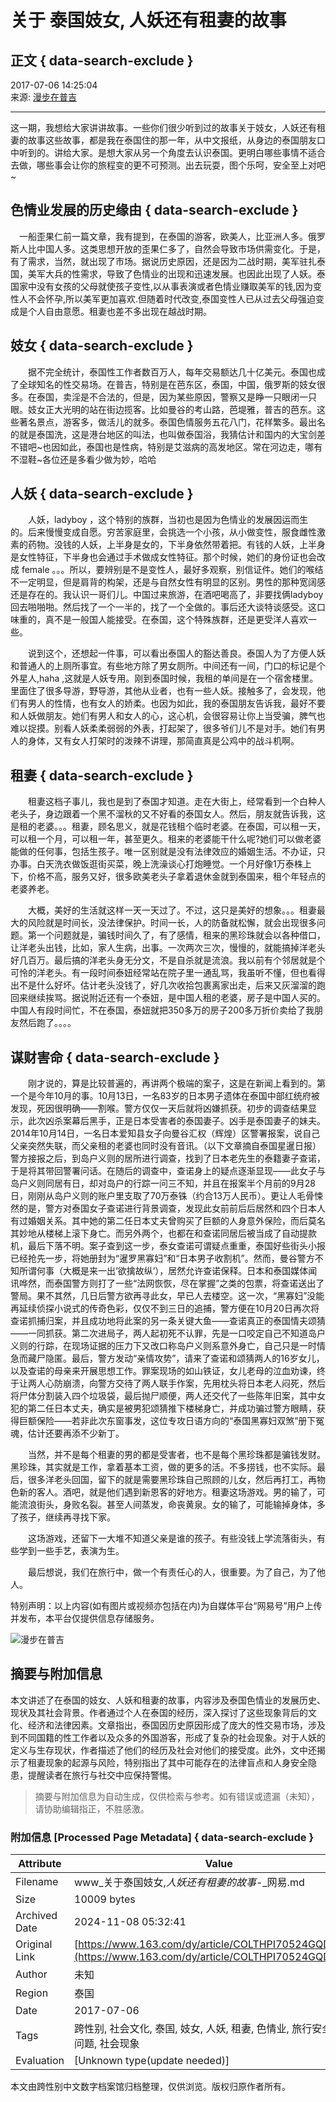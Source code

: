 # 关于 泰国妓女, 人妖还有租妻的故事

## 正文 { data-search-exclude }


2017-07-06 14:25:04  
来源: [漫步在普吉](https://www.163.com/dy/media/T1496480874111.html)

---

这一期，我想给大家讲讲故事。一些你们很少听到过的故事关于妓女，人妖还有租妻的故事这些故事，都是我在泰国住的那一年，从中文报纸，从身边的泰国朋友口中听到的。讲给大家。是想大家从另一个角度去认识泰国。更明白哪些事情不适合去做，哪些事会让你的旅程变的更不可预测。出去玩耍，图个乐呵，安全至上对吧~

## 色情业发展的历史缘由 { data-search-exclude }

　一船歪果仁前一篇文章，我有提到，在泰国的游客，欧美人，比亚洲人多。俄罗斯人比中国人多。这类思想开放的歪果仁多了，自然会导致市场供需变化。于是，有了需求，当然，就出现了市场。据说历史原因，还是因为二战时期，美军驻扎泰国，美军大兵的性需求，导致了色情业的出现和迅速发展。也因此出现了人妖。泰国家中没有女孩的父母就使孩子变性,以从事表演或者色情业赚取美军的钱,因为变性人不会怀孕,所以美军更加喜欢.但随着时代改变,泰国变性人已从过去父母强迫变成是个人自由意愿。租妻也差不多出现在越战时期。

## 妓女 { data-search-exclude }

　　据不完全统计，泰国性工作者数百万人，每年交易额达几十亿美元。泰国也成了全球知名的性交易场。在普吉，特别是在芭东区，泰国，中国，俄罗斯的妓女很多。在泰国，卖淫是不合法的，但是，因为某些原因，警察又是睁一只眼闭一只眼。妓女正大光明的站在街边揽客。比如曼谷的考山路，芭堤雅，普吉的芭东。这些著名景点，游客多，做活儿的就多。泰国色情服务五花八门，花样繁多。最出名的就是泰国洗，这是港台地区的叫法，也叫做泰国浴，我猜估计和国内的大宝剑差不错吧~也因如此，泰国也是性病，特别是艾滋病的高发地区。常在河边走，哪有不湿鞋~各位还是多看少做为妙，哈哈

## 人妖 { data-search-exclude }

　　人妖，ladyboy ，这个特别的族群，当初也是因为色情业的发展因运而生的。后来慢慢变成自愿。穷苦家庭里，会挑选一个小孩，从小做变性，服食雌性激素的药物。没钱的人妖，上半身是女的，下半身依然带着把。有钱的人妖，上半身是女性特征，下半身也会通过手术做成女性特征。那个时候，她们的身份证也会改成 female 。。。所以，要辨别是不是变性人，最好多观察，别信证件。她们的喉结不一定明显，但是肩背的构架，还是与自然女性有明显的区别。男性的那种宽阔感还是存在的。我认识一哥们儿。中国过来旅游，在酒吧喝高了，非要找俩ladyboy回去啪啪啪。然后找了一个一半的，找了一个全做的。事后还大谈特谈感受。这口味重的，真不是一般国人能接受。在泰国，这个特殊族群，还是更受洋人喜欢一些。

　　说到这个，还想起一件事，可以看出泰国人的豁达善良。泰国人为了方便人妖和普通人的上厕所事宜。有些地方除了男女厕所。中间还有一间，门口的标记是个外星人,haha ,这就是人妖专用。刚到泰国时候，我租的单间是在一个宿舍楼里。里面住了很多导游，野导游，其他从业者，也有一些人妖。接触多了，会发现，他们有男人的性情，也有女人的娇柔。也因为如此，我的泰国朋友告诉我，最好不要和人妖做朋友。她们有男人和女人的心，这心机，会很容易让你上当受骗，脾气也难以捉摸。别看人妖柔柔弱弱的外表，打起架了，很多爷们儿不是对手。她们有男人的身体，又有女人打架时的泼辣不讲理，那简直真是公鸡中的战斗机啊。

## 租妻 { data-search-exclude }

　　租妻这档子事儿，我也是到了泰国才知道。走在大街上，经常看到一个白种人老头子，身边跟着一个黑不溜秋的又不好看的泰国女人。然后，朋友就告诉我，这是租的老婆。。。租妻，顾名思义，就是花钱租个临时老婆。在泰国，可以租一天，可以租一个月，可以租一年，甚至更久。租来的老婆能干什么呢?她们可以做老婆能做的任何事，包括生孩子。唯一区别就是没有法律效应的婚姻生活。不办证，只办事。白天洗衣做饭逛街买菜，晚上洗澡谈心打炮睡觉。一个月好像1万泰株上下，价格不高，服务又好，很多欧美老头子拿着退休金就到泰国来，租个年轻点的老婆养老。

　　大概，美好的生活就这样一天一天过了。不过，这只是美好的想象。。。租妻最大的风险就是时间长，没法律保护。时间一长，人的防备就松懈，就会出现很多问题。第一个问题就是，骗钱时间久了，有了感情，租来的黑珍珠就会以各种借口，让洋老头出钱，比如，家人生病，出事。一次两次三次，慢慢的，就能搞掉洋老头好几百万。最后搞的洋老头身无分文，不是自杀就是流浪。我以前有个邻居就是个可怜的洋老头。有一段时间泰妞经常站在院子里一通乱骂，我虽听不懂，但也看得出不是什么好坏。估计老头没钱了，好几次收拾包裹离家出走，后来又灰溜溜的跑回来继续挨骂。据说附近还有一个泰妞，是中国人租的老婆，房子是中国人买的。中国人有段时间忙，不在泰国，泰妞就把350多万的房子200多万折价卖给了我朋友然后跑了。。。。

## 谋财害命 { data-search-exclude }

　　刚才说的，算是比较普遍的，再讲两个极端的案子，这是在新闻上看到的。第一个是今年10月的事。10月13日，一名83岁的日本男子遗体在泰国中部红统府被发现，死因很明确——割喉。警方仅仅一天后就将凶嫌抓获。初步的调查结果显示，此次凶杀案幕后黑手，正是日本受害者的泰国妻子。凶手是泰国妻子的妹夫。2014年10月14日，一名日本爱知县女子向曼谷汇权（辉煌）区警署报案，说自己父亲突然失联，而父亲租的老婆也同时没有音讯。（以下文章摘自泰国星暹日报）警方接报之后，到岛户义则的居所进行调查，找到了日本老先生的泰籍妻子查诺，于是将其带回警署问话。在随后的调查中，查诺身上的疑点逐渐显现——此女子与岛户义则同居有日，却对岛户的行踪一问三不知，并且在报案半个月前的9月28日，刚刚从岛户义则的账户里支取了70万泰铢（约合13万人民币）。更让人毛骨悚然的是，警方对泰国女子查诺进行背景调查，发现此女前前后后居然和四个日本人有过婚姻关系。其中她的第二任日本丈夫曾购买了巨额的人身意外保险，而后莫名其妙地从楼梯上滚下身亡。而另外两个，也都在和查诺同居后被当成了自动提款机，最后下落不明。案子查到这一步，泰女查诺可谓疑点重重，泰国好些街头小报已经抢先一步，将她册封为“暹罗黑寡妇”和“日本男子收割机”。然而，曼谷警方不知所谓何事（大概是来一出‘欲擒故纵’），居然允许查诺保释。日本和泰国媒体闻讯哗然，而泰国警方则打了一些“法网恢恢，尽在掌握”之类的包票，将查诺送出了警局。果不其然，几日后警方欲再寻此女，早已人去楼空。这一次，“黑寡妇”没能再延续侦探小说式的传奇色彩，仅仅不到三日的追捕，警方便在10月20日再次将查诺抓捕归案，并且成功地将此案的另一条关键大鱼——查诺真正的泰国情夫颂猜——一同抓获。第二次进局子，两人起初死不认罪，先是一口咬定自己不知道岛户义则的行踪，在现场证据的压力下又改口称岛户义则系意外身亡，自己只是一时情急而藏尸隐匿。最后，警方发动“亲情攻势”，请来了查诺和颂猜两人的16岁女儿，以及查诺的母亲来开展思想工作。罪案现场的如山铁证，女儿老母的泣血劝谏，终于让两人心防崩溃，向警方交待了两人联手作案，先用枕头将日本老人闷死，然后将尸体分割装入四个垃圾袋，最后抛尸顺便，两人还交代了一些陈年旧案，其中女犯的第二任日本丈夫，确实是被男犯颂猜推下楼梯身亡，并成功骗过警方眼睛，获得巨额保险——若非此次东窗事发，这位专攻日语方向的“泰国黑寡妇双煞”册下冤魂，估计还要再添不少新丁。

　　当然，并不是每个租妻的男的都是受害者，也不是每个黑珍珠都是骗钱发财。黑珍珠，其实就是工作，拿着基本工资，做的更多的活。不多捞钱，也不实际。最后，很多洋老头回国，留下的就是需要黑珍珠自己照顾的儿女，然后再打工，再物色新的客人。酒吧，就是他们遇到新恩客的好地方。租妻这场游戏。男的输了，可能流浪街头，身败名裂。甚至人间蒸发，命丧黄泉。女的输了，可能输掉身体，多了孩子，继续再寻找下家。

　　这场游戏，还留下一大堆不知道父亲是谁的孩子。有些没钱上学流落街头，有些学到一些手艺，表演为生。

　　最后想说，我们在旅行中，做一个有责任心的人，很重要。为了自己，为了他人。

特别声明：以上内容(如有图片或视频亦包括在内)为自媒体平台“网易号”用户上传并发布，本平台仅提供信息存储服务。

![漫步在普吉](https://nimg.ws.126.net/?url=http://dingyue.ws.126.net/xN3NSTS=Oon1n0U8JbKqCCORgXcjw8k6FsRprP5RNQ07k1496480873614.jpg&thumbnail=160y160&quality=80&type=jpg)
<!-- tcd_original_link https://www.163.com/dy/article/COLTHPI70524GQDB.html -->
## 摘要与附加信息

<!-- tcd_abstract -->
本文讲述了在泰国的妓女、人妖和租妻的故事，内容涉及泰国色情业的发展历史、现状及其社会背景。作者通过个人在泰国的经历，深入探讨了这些现象背后的文化、经济和法律因素。文章指出，泰国因历史原因形成了庞大的性交易市场，涉及到不同国籍的性工作者以及众多的外国游客，形成了复杂的社会现象。对于人妖的定义与生存现状，作者描述了他们的经历及社会对他们的接受度。此外，文中还揭示了租妻现象的起源与风险，特别指出了其中可能存在的法律盲点和人身安全隐患，提醒读者在旅行与社交中应保持警惕。
<!-- tcd_abstract_end -->

> 摘要与附加信息为自动生成，仅供检索与参考。如有错误或遗漏（未知），请协助编辑指正，不胜感激。

### 附加信息 [Processed Page Metadata] { data-search-exclude }

| Attribute       | Value                                  |
|-----------------|----------------------------------------|
| Filename        | www_关于泰国妓女,_人妖还有租妻的故事_-_网易.md                             |
| Size            | 10009 bytes                           |
| Archived Date   | 2024-11-08 05:32:41                             |
| Original Link   | [https://www.163.com/dy/article/COLTHPI70524GQDB.html](https://www.163.com/dy/article/COLTHPI70524GQDB.html)                       |
| Author          | 未知                               |
| Region          | 泰国                               |
| Date            | 2017-07-06                                 |
| Tags            | 跨性别, 社会文化, 泰国, 妓女, 人妖, 租妻, 色情业, 旅行安全, 法律问题, 社会现象                                 |
| Evaluation            | [Unknown type(update needed)]                                 |
<!-- tcd_table_end -->

本文由跨性别中文数字档案馆归档整理，仅供浏览。版权归原作者所有。
